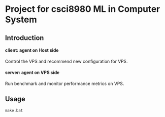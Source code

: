 # Project for csci8980 ML in Computer System

## Introduction

#### client: agent on Host side

Control the VPS and recommend new configuration for VPS.

#### server: agent on VPS side

Run benchmark and monitor performance metrics on VPS.

## Usage

```bash
make.bat
```


